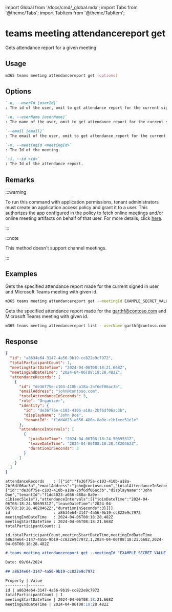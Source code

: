 <!-- DISCLAIMER: All secrets, passwords, and sensitive values in this document are examples only and not real credentials. -->
import Global from '/docs/cmd/_global.mdx';
import Tabs from '@theme/Tabs';
import TabItem from '@theme/TabItem';

# teams meeting attendancereport get

Gets attendance report for a given meeting

## Usage

```sh
m365 teams meeting attendancereport get [options]
```

## Options

```md definition-list
`-u, --userId [userId]`
: The id of the user, omit to get attendance report for the current signed in user. Use either  `id`, `userName` or `email`, but not multiple.

`-n, --userName [userName]`
: The name of the user, omit to get attendance report for the current signed in user. Use either `id`, `userName` or `email`, but not multiple.

`--email [email]`
: The email of the user, omit to get attendance report for the current signed in user. Use either `id`, `userName` or `email`, but not multiple.

`-m, --meetingId <meetingId>`
: The Id of the meeting.

`-i, --id <id>`
: The Id of the attendance report.
```

<Global />

## Remarks

:::warning

To run this command with application permissions, tenant administrators must create an application access policy and grant it to a user. This authorizes the app configured in the policy to fetch online meetings and/or online meeting artifacts on behalf of that user. For more details, click [here](https://learn.microsoft.com/graph/EXAMPLE_SECRET_VALUE_PLACEHOLDER).

:::

:::note 

This method doesn't support channel meetings.

:::

## Examples

Gets the specified attendance report made for the current signed in user and Microsoft Teams meeting with given id.

```sh
m365 teams meeting attendancereport get --meetingId EXAMPLE_SECRET_VALUE_PLACEHOLDER --id a8634e64-3147-4a56-9b19-cc822e9c7972
```

Gets the specified attendance report made for the garthf@contoso.com and Microsoft Teams meeting with given id.

```sh
m365 teams meeting attendancereport list --userName garthf@contoso.com --meetingId EXAMPLE_SECRET_VALUE_PLACEHOLDER --id a8634e64-3147-4a56-9b19-cc822e9c7972
```

## Response

<Tabs>
  <TabItem value="JSON">

  ```json
  {
    "id": "a8634e64-3147-4a56-9b19-cc822e9c7972",
    "totalParticipantCount": 1,
    "meetingStartDateTime": "2024-04-06T08:18:21.668Z",
    "meetingEndDateTime": "2024-04-06T08:18:28.482Z",
    "attendanceRecords": [
      {
        "id": "de36f75e-c103-410b-a18a-2bf6df06ac3b",
        "emailAddress": "john@contoso.com",
        "totalAttendanceInSeconds": 3,
        "role": "Organizer",
        "identity": {
          "id": "de36f75e-c103-410b-a18a-2bf6df06ac3b",
          "displayName": "John Doe",
          "tenantId": "f1dd4023-a656-480a-8a0e-c1b1eec51e1e"
        },
        "attendanceIntervals": [
          {
            "joinDateTime": "2024-04-06T08:18:24.5069531Z",
            "leaveDateTime": "2024-04-06T08:18:28.4820462Z",
            "durationInSeconds": 3
          }
        ]
      }
    ]
  }
  ```

  </TabItem>
  <TabItem value="Text">

  ```text
  attendanceRecords    : [{"id":"fe36f75e-c103-410b-a18a-2bf6df06ac3a","emailAddress":"john@contoso.com","totalAttendanceInSeconds":3,"role":"Organizer","identity":{"id":"de36f75e-c103-410b-a18a-2bf6df06ac3b","displayName":"John Doe","tenantId":"f1dd4023-a656-480a-8a0e-c1b1eec51e1e"},"attendanceIntervals":[{"joinDateTime":"2024-04-06T08:18:24.5069531Z","leaveDateTime":"2024-04-06T08:18:28.4820462Z","durationInSeconds":3}]}]
  id                   : a8634e64-3147-4a56-9b19-cc822e9c7972
  meetingEndDateTime   : 2024-04-06T08:18:28.482Z
  meetingStartDateTime : 2024-04-06T08:18:21.668Z
  totalParticipantCount: 1
  ```

  </TabItem>
  <TabItem value="CSV">

  ```csv
  id,totalParticipantCount,meetingStartDateTime,meetingEndDateTime
  a8634e64-3147-4a56-9b19-cc822e9c7972,1,2024-04-06T08:18:21.668Z,2024-04-06T08:18:28.482Z
  ```

  </TabItem>

  <TabItem value="Markdown">

  ```md
  # teams meeting attendancereport get --meetingId "EXAMPLE_SECRET_VALUE_PLACEHOLDER" --id "a8634e64-3147-4a56-9b19-cc822e9c7972"

  Date: 09/04/2024

  ## a8634e64-3147-4a56-9b19-cc822e9c7972

  Property | Value
  ---------|-------
  id | a8634e64-3147-4a56-9b19-cc822e9c7972
  totalParticipantCount | 1
  meetingStartDateTime | 2024-04-06T08:18:21.668Z
  meetingEndDateTime | 2024-04-06T08:18:28.482Z
  ```

  </TabItem>
</Tabs>
